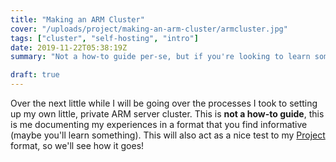 ```yaml
---
title: "Making an ARM Cluster"
cover: "/uploads/project/making-an-arm-cluster/armcluster.jpg"
tags: ["cluster", "self-hosting", "intro"]
date: 2019-11-22T05:38:19Z
summary: "Not a how-to guide per-se, but if you're looking to learn something, here we go!"

draft: true
---
```


Over the next little while I will be going over the processes I took to setting up my own little, private ARM server cluster.
This is **not a how-to guide**, this is me documenting my experiences in a format that you find informative (maybe you'll learn something).
This will also act as a nice test to my [Project](/project) format, so we'll see how it goes!

